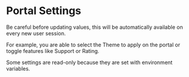 # Portal Settings

Be careful before updating values, this will be automatically available on every new user session.

For example, you are able to select the Theme to apply on the portal or toggle features like Support or Rating.

Some settings are read-only because they are set with environment variables.
